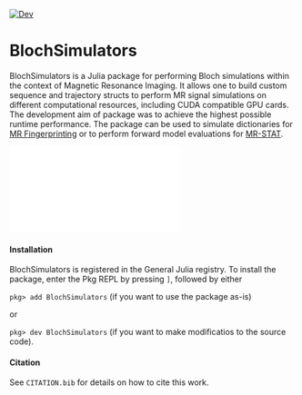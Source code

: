 [![Dev](https://img.shields.io/badge/docs-dev-blue.svg)](https://oscarvanderheide.github.io/BlochSimulators.jl/dev)

# BlochSimulators

BlochSimulators is a Julia package for performing Bloch simulations within the context of Magnetic Resonance Imaging. It allows one to build custom sequence and trajectory structs to perform MR signal simulations on different computational resources, including CUDA compatible GPU cards. The development aim of package was to achieve the highest possible runtime performance. The package can be used to simulate dictionaries for [MR Fingerprinting](https://doi.org/10.1038/nature11971) or to perform forward model evaluations for [MR-STAT](https://doi.org/10.1016/j.mri.2017.10.015).

![BlochSimulators.jl graphical overview ](./docs/src/overview.pdf)
#### Installation

BlochSimulators is registered in the General Julia registry. To install the package, enter the Pkg REPL by pressing `]`, followed by either

`pkg> add BlochSimulators` (if you want to use the package as-is)

or 

`pkg> dev BlochSimulators` (if you want to make modificatios to the source code).
#### Citation

See `CITATION.bib` for details on how to cite this work.
